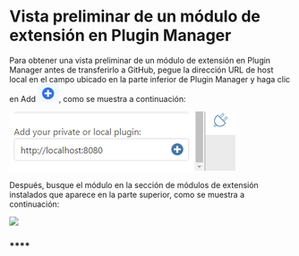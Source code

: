 # Vista preliminar de un módulo de extensión en Plugin Manager

Para obtener una vista preliminar de un módulo de extensión en Plugin Manager antes de transferirlo a GitHub, pegue la dirección URL de host local en el campo ubicado en la parte inferior de Plugin Manager y haga clic en Add ![](<../../../.gitbook/assets/image (44).png>), como se muestra a continuación:

![](<../../../.gitbook/assets/image (16).png>)

Después, busque el módulo en la sección de módulos de extensión instalados que aparece en la parte superior, como se muestra a continuación:

![](https://formit3d.github.io/FormItExamplePlugins/docs/images/PluginManagerInstalledList.png)

### ****
